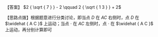 【答案】 $2 { \sqrt { 7 } } - 2 \qquad 2 { \sqrt { 1 3 } } + 2$

【思路点拨】根据题意进行分类讨论，即当点 $D$ 在 $A C$ 右侧时，点 $D$ 在 $\widehat { A C }$ 上运动；当点 $\cdot$ 在 $A C$ 左侧时，点 $\cdot$ 在 $\widehat { A C }$ 上运动，再分别计算即可

